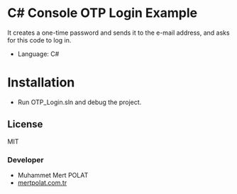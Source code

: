 # C# Console OTP Login Example

It creates a one-time password and sends it to the e-mail address, and asks for this code to log in.

  - Language: C#

# Installation

- Run OTP_Login.sln and debug the project.

License
----

MIT

### Developer

- Muhammet Mert POLAT
- [mertpolat.com.tr]

[//]: # (These are reference links used in the body of this note and get stripped out when the markdown processor does its job. There is no need to format nicely because it shouldn't be seen. Thanks SO - http://stackoverflow.com/questions/4823468/store-comments-in-markdown-syntax)

   [mertpolat.com.tr]: <https://mertpolat.com.tr>

